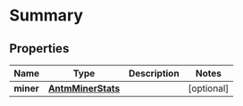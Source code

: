 
# Summary

## Properties
| Name | Type | Description | Notes |
| ------------ | ------------- | ------------- | ------------- |
| **miner** | [**AntmMinerStats**](AntmMinerStats.md) |  |  [optional] |



